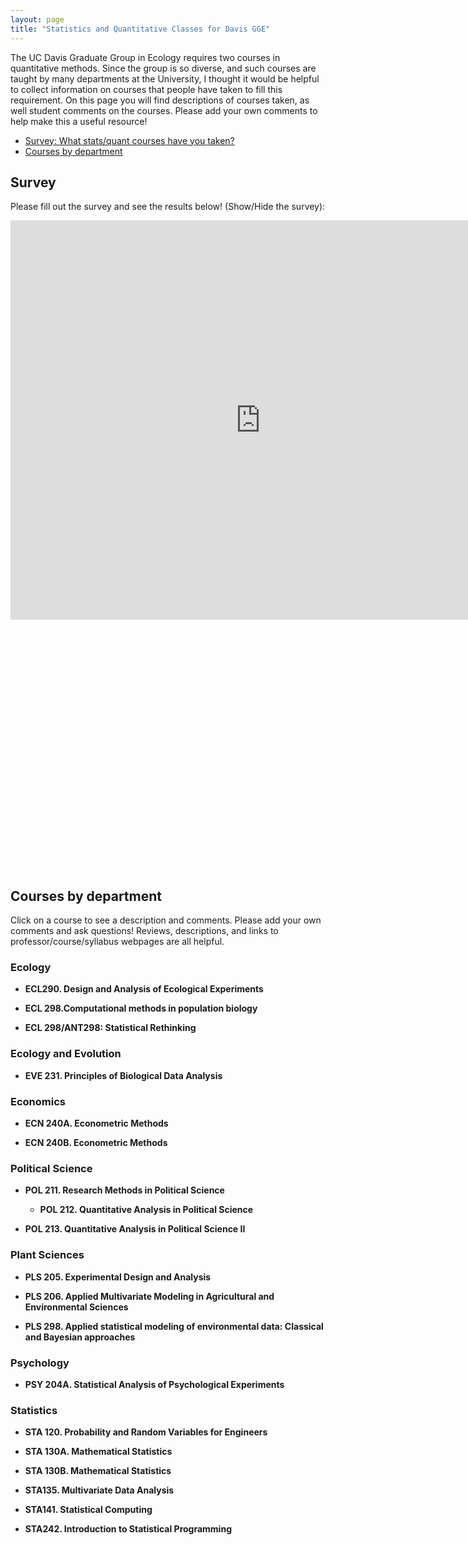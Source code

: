 ```yaml
---
layout: page
title: "Statistics and Quantitative Classes for Davis GGE"
---
```


The UC Davis Graduate Group in Ecology requires two courses in quantitative methods.  Since the group is so diverse, and such courses are taught by many departments at the University, I thought it would be helpful to collect information on courses that people have taken to fill this requirement.  On this page you will find descriptions of courses taken, as well student comments on the courses.  Please add your own comments to help make this a useful resource!

 - [Survey: What stats/quant courses have you taken?](#survey)
 - [Courses by department](#courses-by-department)

## Survey ##

Please fill out the survey and see the results below! <a onclick="showhide('Survey');">(Show/Hide the survey)</a>:

<div id="Survey" style="display:block;">

<iframe src="https://docs.google.com/spreadsheet/embeddedform?formkey=dExUVXJoektTQ3MyX25sa0RFN1B2clE6MQ", width="800" height="639" frameborder="0" marginheight="0" marginwidth="0"></iframe>


<script type="text/javascript" src="http://www.google.com/jsapi"></script>
<script type="text/javascript">
  google.load('visualization', '1');
  google.setOnLoadCallback(drawVisualization);

  function drawVisualization() {
    var wrapper = new google.visualization.ChartWrapper({
      chartType: 'BarChart',
      dataSourceUrl: 'https://docs.google.com/spreadsheet/tq?key=0Anp1a9ooFRwOdExUVXJoektTQ3MyX25sa0RFN1B2clE&gid=2&headers=-1',
      query: 'SELECT A,B WHERE B > 0 ORDER BY (0-B)',
      options: {'title': 'Survey Results (Refresh page for latest)', 'legend': 'none'},
      containerId: 'vis_div'
    });
    wrapper.draw()

    // No query callback handler needed!
  }
</script>

<div id="vis_div" style="width: 600px; height: 400px;"></div>


</div>

## Courses by department ##

Click on a course to see a description and comments.  Please add your own comments and ask questions!  Reviews, descriptions, and links to professor/course/syllabus webpages are all helpful. 

### Ecology ###

- <a onclick="showhide('ECL290');">**ECL290. Design and Analysis of Ecological Experiments**</a>

  <iframe width="600" height="800" src="/statsclasses/ECL290.html" id="ECL290" frameborder="0" scrolling="auto" allowtransparency="true" style="display:none;"></iframe>
        
- <a onclick="showhide('ECL298');">**ECL 298.Computational methods in population biology**</a>

  <iframe width="600" height="800" src="/statsclasses/ECL298.html" id="ECL298" frameborder="0" scrolling="auto" allowtransparency="true" style="display:none;"></iframe>

- <a onclick="showhide('ECLANT298');">**ECL 298/ANT298: Statistical Rethinking**</a>

  <iframe width="600" height="800" src="/statsclasses/ECLANT298.html" id="ECLANT298" frameborder="0" scrolling="auto" allowtransparency="true" style="display:none;"></iframe>


### Ecology and Evolution ###

- <a onclick="showhide('EVE231');">**EVE 231. Principles of Biological Data Analysis**</a>

  <iframe width="600" height="800" src="/statsclasses/EVE231.html" id="EVE231" frameborder="0" scrolling="auto" allowtransparency="true" style="display:none;"></iframe>

### Economics ###

- <a onclick="showhide('ECN204A');">**ECN 240A. Econometric Methods**</a>

  <iframe width="600" height="800" src="/statsclasses/ECN204A.html" id="ECN204A" frameborder="0" scrolling="auto" allowtransparency="true" style="display:none;"></iframe>

- <a onclick="showhide('ECN204B');">**ECN 240B. Econometric Methods**</a>

  <iframe width="600" height="800" src="/statsclasses/ECN204B.html" id="ECN204B" frameborder="0" scrolling="auto" allowtransparency="true" style="display:none;"></iframe>

### Political Science ###

- <a onclick="showhide('POL211');">**POL 211. Research Methods in Political Science**</a>

  <iframe width="600" height="800" src="/statsclasses/POL211.html" id="POL211" frameborder="0" scrolling="auto" allowtransparency="true" style="display:none;"></iframe>

  - <a onclick="showhide('POL212');">**POL 212. Quantitative Analysis in Political Science**</a>

    <iframe width="600" height="800" src="/statsclasses/POL212.html" id="POL212" frameborder="0" scrolling="auto" allowtransparency="true" style="display:none;"></iframe>

- <a onclick="showhide('POL213');">**POL 213. Quantitative Analysis in Political Science II**</a>

  <iframe width="600" height="800" src="/statsclasses/POL213.html" id="POL213" frameborder="0" scrolling="auto" allowtransparency="true" style="display:none;"></iframe>

### Plant Sciences ###

- <a onclick="showhide('PLS205');">**PLS 205. Experimental Design and Analysis**</a>

  <iframe width="600" height="800" src="/statsclasses/PLS205.html" id="PLS205" frameborder="0" scrolling="auto" allowtransparency="true" style="display:none;"></iframe>

- <a onclick="showhide('PLS206');">**PLS 206. Applied Multivariate Modeling in Agricultural and Environmental Sciences**</a>

  <iframe width="600" height="800" src="/statsclasses/PLS206.html" id="PLS206" frameborder="0" scrolling="auto" allowtransparency="true" style="display:none;"></iframe>

- <a onclick="showhide('PLS298');">**PLS 298. Applied statistical modeling of environmental data: Classical and Bayesian approaches**</a>

  <iframe width="600" height="800" src="/statsclasses/PLS298.html" id="PLS298" frameborder="0" scrolling="auto" allowtransparency="true" style="display:none;"></iframe>

### Psychology ###

- <a onclick="showhide('PSY204A');">**PSY 204A. Statistical Analysis of Psychological Experiments**</a>

  <iframe width="600" height="800" src="/statsclasses/PSY204A.html" id="PSY204A" frameborder="0" scrolling="auto" allowtransparency="true" style="display:none;"></iframe>

### Statistics ###

- <a onclick="showhide('STA120');">**STA 120. Probability and Random Variables for Engineers**</a>

  <iframe width="600" height="800" src="/statsclasses/STA120.html" id="STA120" frameborder="0" scrolling="auto" allowtransparency="true" style="display:none;"></iframe>
        
- <a onclick="showhide('STA130A');">**STA 130A. Mathematical Statistics**</a>

  <iframe width="600" height="800" src="/statsclasses/STA130A.html" id="STA130A" frameborder="0" scrolling="auto" allowtransparency="true" style="display:none;"></iframe>

- <a onclick="showhide('STA130B');">**STA 130B. Mathematical Statistics**</a>

  <iframe width="600" height="800" src="/statsclasses/STA130B.html" id="STA130B" frameborder="0" scrolling="auto" allowtransparency="true" style="display:none;"></iframe>

- <a onclick="showhide('STA135');">**STA135. Multivariate Data Analysis**</a>

  <iframe width="600" height="800" src="/statsclasses/STA135.html" id="STA135" frameborder="0" scrolling="auto" allowtransparency="true" style="display:none;"></iframe>

- <a onclick="showhide('STA141');">**STA141. Statistical Computing**</a>

  <iframe width="600" height="800" src="/statsclasses/STA141.html" id="STA141" frameborder="0" scrolling="auto" allowtransparency="true" style="display:none;"></iframe>

- <a onclick="showhide('STA242');">**STA242. Introduction to Statistical Programming**</a>

  <iframe width="600" height="800" src="/statsclasses/STA242.html" id="STA242" frameborder="0" scrolling="auto" allowtransparency="true" style="display:none;"></iframe>